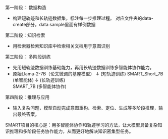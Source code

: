 第一阶段： 数据构造
- 构建短轨迹和长轨迹数据集，标注每一步推理过程。
对应文件夹的data-create部分，data sample里面有样例数据

第二阶段：知识检索
- 用检索器检索知识库中检索相关文档用于意图识别

第三阶段： 多阶段训练
- 先用短轨迹数据训练基础能力，再用长轨迹数据训练多智能体协作能力。
- 原始Llama-2-7B（论文微调的基座模型） 
    ↓ (短轨迹训练)
SMART_Short_7B (单智能体)
    ↓ (长轨迹训练)  
SMART_7B (多智能体协作)

第四阶段：推理与应用
- 输入复杂问题，模型自动完成意图重构、检索、定位、生成等多阶段推理，输出最终答案。

SMART项目的核心是：用多智能体协作和轨迹学习的方法，让大模型具备复杂知识推理和多阶段任务协作能力，从而更好地解决知识密集型任务。
